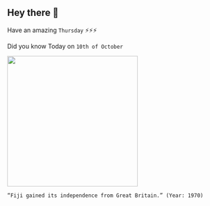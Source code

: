 ## Hey there 👋
Have an amazing `Thursday` ⚡⚡⚡

Did you know Today on `10th of October`
 
 [<img src="https://fijisun.com.fj/wp-content/uploads/2020/10/120222714_2081546911978817_7323137209317591492_o-750x403.jpg" width="300" />](https://fijisun.com.fj/2020/10/07/fiji-gained-independence-from-britain-50-years-ago/) 
 ```
“Fiji gained its independence from Great Britain.” (Year: 1970)
```
